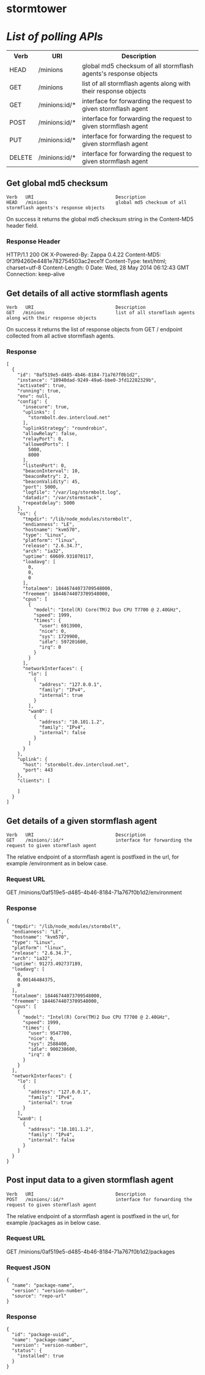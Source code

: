 stormtower
==========


*List of polling APIs*
========================

<table>
  <tr>
    <th>Verb</th><th>URI</th><th>Description</th>
  </tr>
  <tr>
    <td>HEAD</td><td>/minions</td><td>global md5 checksum of all stormflash agents's response objects</td>
  </tr>
  <tr>
    <td>GET</td><td>/minions</td><td>list of all stormflash agents along with their response objects</td>
  </tr>
  <tr>
    <td>GET</td><td>/minions:id/*</td><td>interface for forwarding the request to given stormflash agent</td>
  </tr>
  <tr>
    <td>POST</td><td>/minions:id/*</td><td>interface for forwarding the request to given stormflash agent</td>
  </tr>
  <tr>
    <td>PUT</td><td>/minions:id/*</td><td>interface for forwarding the request to given stormflash agent</td>
  </tr>
  <tr>
    <td>DELETE</td><td>/minions:id/*</td><td>interface for forwarding the request to given stormflash agent</td>
  </tr>
</table>

Get global md5 checksum
------------------------

    Verb   URI                              Description
    HEAD   /minions                         global md5 checksum of all stormflash agents's response objects

On success it returns the global md5 checksum string in the Content-MD5 header field.

### Response Header

HTTP/1.1 200 OK
X-Powered-By: Zappa 0.4.22
Content-MD5: 0f3f94260e4481e782754503ac2ece1f
Content-Type: text/html; charset=utf-8
Content-Length: 0
Date: Wed, 28 May 2014 06:12:43 GMT
Connection: keep-alive


Get details of all active stormflash agents
--------------------------------------------

    Verb   URI                              Description
    GET   /minions                          list of all stormflash agents along with their response objects

On success it returns the list of response objects from GET / endpoint collected from all active stormflash agents.

### Response 

    [
      {
        "id": "0af519e5-d485-4b46-8184-71a767f0b1d2",
        "instance": "18940dad-9249-49a6-bbe0-3fd12282329b",
        "activated": true,
        "running": true,
        "env": null,
        "config": {
          "insecure": true,
          "uplinks": [
            "stormbolt.dev.intercloud.net"
          ],
          "uplinkStrategy": "roundrobin",
          "allowRelay": false,
          "relayPort": 0,
          "allowedPorts": [
            5000,
            8000
          ],
          "listenPort": 0,
          "beaconInterval": 10,
          "beaconRetry": 2,
          "beaconValidity": 45,
          "port": 5000,
          "logfile": "/var/log/stormbolt.log",
          "datadir": "/var/stormstack",
          "repeatdelay": 5000
        },
        "os": {
          "tmpdir": "/lib/node_modules/stormbolt",
          "endianness": "LE",
          "hostname": "kvm570",
          "type": "Linux",
          "platform": "linux",
          "release": "2.6.34.7",
          "arch": "ia32",
          "uptime": 60609.931070117,
          "loadavg": [
            0,
            0,
            0
          ],
          "totalmem": 18446744073709548000,
          "freemem": 18446744073709548000,
          "cpus": [
            {
              "model": "Intel(R) Core(TM)2 Duo CPU T7700 @ 2.40GHz",
              "speed": 1999,
              "times": {
                "user": 6913900,
                "nice": 0,
                "sys": 1729900,
                "idle": 597201600,
                "irq": 0
              }
            }
          ],
          "networkInterfaces": {
            "lo": [
              {
                "address": "127.0.0.1",
                "family": "IPv4",
                "internal": true
              }
            ],
            "wan0": [
              {
                "address": "10.101.1.2",
                "family": "IPv4",
                "internal": false
              }
            ]
          }
        },
        "uplink": {
          "host": "stormbolt.dev.intercloud.net",
          "port": 443
        },
        "clients": [
          
        ]
      }
    ]

Get details of a given stormflash agent
----------------------------------------

    Verb   URI                              Description
    GET    /minions/:id/*                   interface for forwarding the request to given stormflash agent

The relative endpoint of a stormflash agent is postfixed in the url, for example /environment as in below case.

### Request URL

GET  /minions/0af519e5-d485-4b46-8184-71a767f0b1d2/environment


### Response 

    {
      "tmpdir": "/lib/node_modules/stormbolt",
      "endianness": "LE",
      "hostname": "kvm570",
      "type": "Linux",
      "platform": "linux",
      "release": "2.6.34.7",
      "arch": "ia32",
      "uptime": 91273.492737189,
      "loadavg": [
        0,
        0.00146484375,
        0
      ],
      "totalmem": 18446744073709548000,
      "freemem": 18446744073709548000,
      "cpus": [
        {
          "model": "Intel(R) Core(TM)2 Duo CPU T7700 @ 2.40GHz",
          "speed": 1999,
          "times": {
            "user": 9547700,
            "nice": 0,
            "sys": 2588400,
            "idle": 900238600,
            "irq": 0
          }
        }
      ],
      "networkInterfaces": {
        "lo": [
          {
            "address": "127.0.0.1",
            "family": "IPv4",
            "internal": true
          }
        ],
        "wan0": [
          {
            "address": "10.101.1.2",
            "family": "IPv4",
            "internal": false
          }
        ]
      }
    }

Post input data to a given stormflash agent
--------------------------------------------

    Verb   URI                              Description
    POST   /minions/:id/*                   interface for forwarding the request to given stormflash agent

The relative endpoint of a stormflash agent is postfixed in the url, for example /packages as in below case.

### Request URL

GET  /minions/0af519e5-d485-4b46-8184-71a767f0b1d2/packages


### Request JSON

    {
      "name": "package-name",
      "version": "version-number",
      "source": "repo-url"
    }

### Response 

    {
      "id": "package-uuid",
      "name": "package-name",
      "version": "version-number",
      "status": {
        "installed": true
      }
    }

